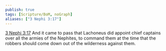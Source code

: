 ```yaml
---
publish: true
tags: [Scripture/BoM, noGraph]
aliases: ["3 Nephi 3:17"]
---
```

[3 Nephi 3:17](https://churchofjesuschrist.org/study/scriptures/bofm/3-ne/3?lang=eng&id=p17#p17) And it came to pass that Lachoneus did appoint chief captains over all the armies of the Nephites, to command them at the time that the robbers should come down out of the wilderness against them.
